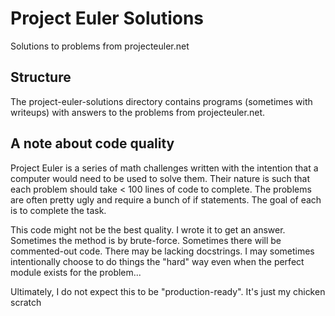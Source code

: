 # Project Euler Solutions

Solutions to problems from projecteuler.net

## Structure

The project-euler-solutions directory contains programs (sometimes with writeups) with answers to the problems
from projecteuler.net.

## A note about code quality

Project Euler is a series of math challenges written with the intention
that a computer would need to be used to solve them. Their nature is such that
each problem should take < 100 lines of code to complete. The problems are often
pretty ugly and require a bunch of if statements. The goal of each is to complete the task.

This code might not be the best quality. I wrote it to get an answer.
Sometimes the method is by brute-force. Sometimes there will be commented-out code.
There may be lacking docstrings. I may sometimes intentionally
 choose to do things the "hard" way even when the perfect module
 exists for the problem...

Ultimately, I do not expect this to be "production-ready". It's just my chicken scratch